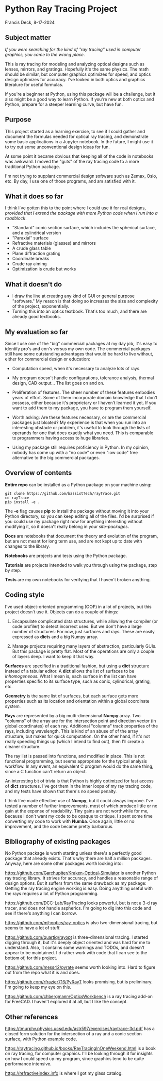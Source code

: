 # Python Ray Tracing Project

Francis Deck, 8-17-2024

## Subject matter

*If you were searching for the kind of "ray tracing" used in computer graphics, you came to the wrong place*.

This is ray tracing for modeling and analyzing optical designs such as lenses, mirrors, and gratings. Hopefully it's the same physics. The math should be similar, but computer graphics optimizes for speed, and optics design optimizes for accuracy. I've looked in both optics and graphics literature for useful formulas.

If you're a beginner at Python, using this package will be a challenge, but it also might be a good way to learn Python. If you're new at both optics and Python, prepare for a steeper learning curve, but have fun.

## Purpose

This project started as a learning exercise, to see if I could gather and document the formulas needed for optical ray tracing, and demonstrate some basic applications in a Jupyter notebook. In the future, I might use it to try out some unconventional design ideas for fun.

At some point it became obvious that keeping all of the code in notebooks was awkward. I moved the "guts" of the ray tracing code to a more traditional Python package.

I'm not trying to supplant commercial design software such as Zemax, Oslo, etc. By day, I use one of those programs, and am satisfied with it.

## What it does so far

I think I've gotten this to the point where I could use it for real designs, *provided that I extend the package with more Python code when I run into a roadblock*. 

* "Standard" conic section surface, which includes the spherical surface, and a cylindrical version
* "Paraxial" surface
* Refractive materials (glasses) and mirrors
* A crude glass table
* Plane diffraction grating
* Coordinate breaks
* Crude ray aiming
* Optimization is crude but works

## What it doesn't do

* I draw the line at creating any kind of GUI or general purpose "software." My reason is that doing so increases the size and complexity of the project, exponentially.
* Turning this into an optics textbook. That's too much, and there are already good textbooks.

## My evaluation so far

Since I use one of the "big" commercial packages at my day job, it's easy to identify pro's and con's versus my own code. The commercial packages still have some outstanding advantages that would be hard to live without, either for commercial design or education:

* Computation speed, when it's necessary to analyze lots of rays.

* My program doesn't handle configurations, tolerance analysis, thermal design, CAD output... The list goes on and on.

* Proliferation of features. The sheer number of these features embodies years of effort. Some of them incorporate domain knowledge that I don't possess, either because it's proprietary or I haven't learned it yet. If you want to add them to my package, you have to program them yourself.

* Worth asking: Are these features necessary, or are the commercial packages just bloated? My experience is that when you run into an interesting obstacle or problem, it's useful to look through the lists of operands for one that does exactly what you need. This is comparable to programmers having access to huge libraries.

* Using my package still requires proficiency in Python. In my opinion, nobody has come up with a "no code" or even "low code" free alternative to the big commercial packages.

## Overview of contents

**Entire repo** can be installed as a Python package on your machine using:

	git clone https://github.com/bassistTech/rayTrace.git
	cd rayTrace
	pip install -e .

The **-e** flag causes **pip** to install the package without moving it into your Python directory, so you can keep editing all of the files. I'd be surprised if you could use my package right now for anything interesting without modifying it, so it doesn't really belong in your *site-packages*.

**Docs** are notebooks that document the theory and evolution of the program, but are not meant for long term use, and are not kept up to date with changes to the library.

**Notebooks** are projects and tests using the Python package.

**Tutorials** are projects intended to walk you through using the package, step by step.

**Tests** are my own notebooks for verifying that I haven't broken anything.

## Coding style

I've used object-oriented programming (OOP) in a lot of projects, but this project doesn't use it. Objects can do a couple of things:

1. Encapsulate complicated data structures, while allowing the compiler (or code profiler) to detect incorrect uses. But we don't have a large number of structures: For now, just surfaces and rays. These are easily expressed as **dict**s and a big Numpy array.

2. Manage projects requiring many layers of abstraction, particularly GUIs. But this package is pretty flat. Most of the operations are only a couple of layers deep. I want to keep it that way.

**Surfaces** are specified in a traditional fashion, but using a **dict** structure instead of a tabular editor. A **dict** allows the list of surfaces to be *inhomogeneous*. What I mean is, each surface in the list can have properties specific to its surface type, such as conic, cylindrical, grating, etc.

**Geometry** is the same list of surfaces, but each surface gets more properties such as its location and orientation within a global coordinate system.

**Rays** are represented by a big multi-dimensional **Numpy** array. Two "columns" of the array are for the intersection point and direction vector (in global coordinates) of each ray. Additional "columns" track properties of the rays, including wavelength. This is kind of an abuse of of the array structure, but makes for quick computation. On the other hand, if it's not really speeding things up (which I intend to find out), then I'll create a cleaner structure.

The ray list is passed into functions, and modified in place. This is not functional programming, but seems appropriate for the typical analysis workflow. In any event, an equivalent C program would do the same thing, since a C function can't return an object.

An interesting bit of trivia is that Python is highly optimized for fast access of **dict** structures. I've got them in the inner loops of my ray tracing code, and my tests have shown that there's no speed penalty.

I think I've made effective use of **Numpy**, but it could always improve. I've tested a number of further improvements, most of which produce little or no gain at the expense of readability. Tiny gains are not worthwhile for me, because I don't want my code to be opaque to critique. I spent some time converting my code to work with **Numba**. Once again, little or no improvement, and the code became pretty barbarous.

## Bibliography of existing packages

No Python package is worth starting unless there's a perfectly good package that already exists. That's why there are half a million packages. Anyway, here are some other packages worth looking into:

https://github.com/Garchupiter/Kraken-Optical-Simulator is another Python ray tracing library. It strives for accuracy, and handles a reasonable range of design options. But it suffers from the same drawback as my package: Getting the ray tracing engine working is easy. Doing anything useful with the rays requires a lot of Python programming.

https://github.com/DCC-Lab/RayTracing looks powerful, but is not a 3-d ray tracer, and does not handle aspherics. I'm going to dig into this code and see if there's anything I can borrow.

https://github.com/mjhoptics/ray-optics is also two-dimensional tracing, but seems to have a lot of stuff.

https://github.com/quartiq/rayopt is three-dimensional tracing. I started digging through it, but it's deeply object oriented and was hard for me to understand. Also, it contains some warnings and TODOs, and doesn't appear to be maintained. I'd rather work with code that I can see to the bottom of, for this project.

https://github.com/mess42/pyrate seems worth looking into. Hard to figure out from the repo what it is and does.

https://github.com/rfrazier716/PyRayT looks promising, but is preliminary. I'm going to keep my eye on this.

https://github.com/chbergmann/OpticsWorkbench is a ray tracing add-on for FreeCAD. I haven't explored it at all, but I like the concept.

## Other references

https://tmurphy.physics.ucsd.edu/astr597/exercises/raytrace-3d.pdf has a closed form solution for the intersection of a ray and a conic section surface, with Python example code.

https://raytracing.github.io/books/RayTracingInOneWeekend.html is a book on ray tracing, for computer graphics. I'll be looking through it for insights on how I could speed up my program, since graphics tend to be quite performance intensive.

https://refractiveindex.info is where I got my glass catalog.
